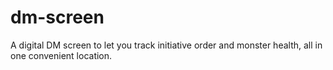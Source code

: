 # dm-screen
A digital DM screen to let you track initiative order and monster health, all in one convenient location. 

